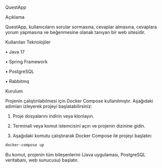 QuestApp

Açıklama

QuestApp, kullanıcıların sorular sormasına, cevaplar almasına, cevaplara yorum yapmasına ve beğenmesine olanak tanıyan bir web sitesidir.

Kullanılan Teknolojiler

• Java 17

• Spring Framework

• PostgreSQL

• Rabbitmq

Kurulum

Projenin çalıştırılabilmesi için Docker Compose kullanılmıştır. Aşağıdaki adımları izleyerek projeyi başlatabilirsiniz:

1. Proje dosyalarını indirin veya klonlayın.

2. Terminali veya komut istemcisini açın ve projenin dizinine gidin.

3. Aşağıdaki komutu çalıştırarak Docker Compose ile projeyi başlatın:

```bash
docker-compose up
```
Bu komut, projenin tüm bileşenlerini (Java uygulaması, PostgreSQL veritabanı, web sunucusu) başlatır.
